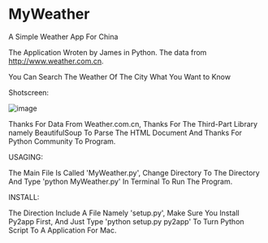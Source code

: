 MyWeather
=========

A Simple Weather App For China

The Application Wroten by James in Python. The data from http://www.weather.com.cn.

You Can Search The Weather Of The City What You Want to Know

Shotscreen:

![image](https://raw.githubusercontent.com/Jamesxu182/MyWeather/master/Interface/Interface.png)

Thanks For Data From Weather.com.cn, 
Thanks For The Third-Part Library namely BeautifulSoup To Parse The HTML Document 
And Thanks For Python Community To Program.

USAGING:

The Main File Is Called 'MyWeather.py', Change Directory To The Directory And Type 'python MyWeather.py' In Terminal To Run The Program.

INSTALL:

The Direction Include A File Namely 'setup.py', Make Sure You Install Py2app First, And Just Type 'python setup.py py2app' To Turn Python Script To A Application For Mac.
